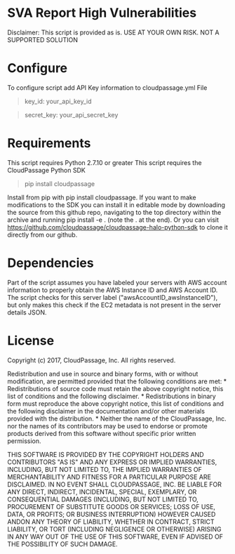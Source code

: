 # SVA Report High Vulnerabilities


Disclaimer: This script is provided as is. USE AT YOUR OWN RISK.
NOT A SUPPORTED SOLUTION

# Configure
To configure script add API Key information to cloudpassage.yml File
>key_id: your_api_key_id

>secret_key: your_api_secret_key


# Requirements

This script requires Python 2.7.10 or greater
This script requires the CloudPassage Python SDK
> pip install cloudpassage

Install from pip with pip install cloudpassage. If you want to make modifications to the SDK you can install it in editable mode by downloading the source from this github repo, navigating to the top directory within the archive and running pip install -e . (note the . at the end). Or you can visit https://github.com/cloudpassage/cloudpassage-halo-python-sdk to clone it directly from our github.

# Dependencies 
Part of the script assumes you have labeled your servers with AWS account information to properly obtain the AWS Instance ID and AWS Account ID. The script checks for this server label ("awsAccountID_awsInstanceID"), but only makes this check if the EC2 metadata is not present in the server details JSON.


# License

Copyright (c) 2017, CloudPassage, Inc. All rights reserved.

Redistribution and use in source and binary forms, with or without modification, are permitted provided that the following conditions are met: * Redistributions of source code must retain the above copyright notice, this list of conditions and the following disclaimer. * Redistributions in binary form must reproduce the above copyright notice, this list of conditions and the following disclaimer in the documentation and/or other materials provided with the distribution. * Neither the name of the CloudPassage, Inc. nor the names of its contributors may be used to endorse or promote products derived from this software without specific prior written permission.

THIS SOFTWARE IS PROVIDED BY THE COPYRIGHT HOLDERS AND CONTRIBUTORS "AS IS" AND ANY EXPRESS OR IMPLIED WARRANTIES, INCLUDING, BUT NOT LIMITED TO, THE IMPLIED WARRANTIES OF MERCHANTABILITY AND FITNESS FOR A PARTICULAR PURPOSE ARE DISCLAIMED. IN NO EVENT SHALL CLOUDPASSAGE, INC. BE LIABLE FOR ANY DIRECT, INDIRECT, INCIDENTAL, SPECIAL, EXEMPLARY, OR CONSEQUENTIAL DAMAGES (INCLUDING, BUT NOT LIMITED TO, PROCUREMENT OF SUBSTITUTE GOODS OR SERVICES; LOSS OF USE, DATA, OR PROFITS; OR BUSINESS INTERRUPTION) HOWEVER CAUSED ANDON ANY THEORY OF LIABILITY, WHETHER IN CONTRACT, STRICT LIABILITY, OR TORT (INCLUDING NEGLIGENCE OR OTHERWISE) ARISING IN ANY WAY OUT OF THE USE OF THIS SOFTWARE, EVEN IF ADVISED OF THE POSSIBILITY OF SUCH DAMAGE.
